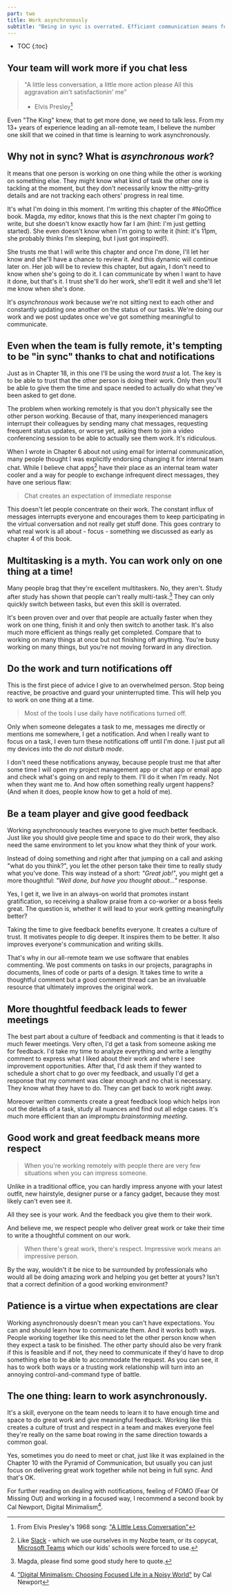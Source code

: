 ```yaml
---
part: two
title: Work asynchronously
subtitle: "Being in sync is overrated. Efficient communication means fewer interruptions."
---
```


* TOC
{:toc}

## Your team will work more if you chat less

> "A little less conversation, a little more action please
> All this aggravation ain't satisfactionin' me"
> - Elvis Presley[^1]

Even "The King" knew, that to get more done, we need to talk less. From my 13+ years of experience leading an all-remote team, I believe the number one skill that we coined in that time is learning to work asynchronously.

## Why not in sync? What is *asynchronous work*?

It means that one person is working on one thing while the other is working on something else. They might know what kind of task the other one is tackling at the moment, but they don't necessarily know the nitty-gritty details and are not tracking each others' progress in real time.

It's what I'm doing in this moment. I'm writing this chapter of the #NoOffice book. Magda, my editor, knows that this is the next chapter I'm going to write, but she doesn't know exactly how far I am (hint: I'm just getting started). She even doesn't know when I'm going to write it (hint: it's 11pm, she probably thinks I'm sleeping, but I just got inspired!).

She trusts me that I will write this chapter and once I'm done, I'll let her know and she'll have a chance to review it. And this dynamic will continue later on. Her job will be to review this chapter, but again, I don't need to know when she's going to do it. I can communicate by when I want to have it done, but that's it. I trust she'll do her work, she'll edit it well and she'll let me know when she's done.

It's *asynchronous work* because we're not sitting next to each other and constantly updating one another on the status of our tasks. We're doing our work and we post updates once we've got something meaningful to communicate.

## Even when the team is fully remote, it's tempting to be "in sync" thanks to chat and notifications

Just as in Chapter 18, in this one I'll be using the word *trust* a lot. The key is to be able to trust that the other person is doing their work. Only then you'll be able to give them the time and space needed to actually do what they've been asked to get done.

The problem when working remotely is that you don't physically see the other person working. Because of that, many inexperienced managers interrupt their colleagues by sending many chat messages, requesting frequent status updates, or worse yet, asking them to join a video conferencing session to be able to actually see them work. It's ridiculous.

When I wrote in Chapter 6 about not using email for internal communication, many people thought I was explicitly endorsing changing it for internal team chat. While I believe chat apps[^2] have their place as an internal team water cooler and a way for people to exchange infrequent direct messages, they have one serious flaw:

> Chat creates an expectation of immediate response

This doesn't let people concentrate on their work. The constant influx of messages interrupts everyone and encourages them to keep participating in the virtual conversation and not really get stuff done. This goes contrary to what real work is all about - focus - something we discussed as early as chapter 4 of this book.

## Multitasking is a myth. You can work only on one thing at a time!

Many people brag that they're excellent multitaskers. No, they aren't. Study after study has shown that people can't really multi-task.[^3] They can only quickly switch between tasks, but even this skill is overrated.

It's been proven over and over that people are actually faster when they work on one thing, finish it and only then switch to another task. It's also much more efficient as things really get completed. Compare that to working on many things at once but not finishing off anything. You're busy working on many things, but you're not moving forward in any direction.

## Do the work and turn notifications off

This is the first piece of advice I give to an overwhelmed person. Stop being reactive, be proactive and guard your uninterrupted time. This will help you to work on one thing at a time.

> Most of the tools I use daily have notifications turned off. 

Only when someone delegates a task to me, messages me directly or mentions me somewhere, I get a notification. And when I really want to focus on a task, I even turn these notifications off until I'm done. I just put all my devices into the *do not disturb mode*.

I don't need these notifications anyway, because people trust me that after some time I will open my project management app or chat app or email app and check what's going on and reply to them. I'll do it when I'm ready. Not when they want me to. And how often something really urgent happens? (And when it does, people know how to get a hold of me).

## Be a team player and give good feedback

Working asynchronously teaches everyone to give much better feedback. Just like you should give people time and space to do their work, they also need the same environment to let you know what they think of your work.

Instead of doing something and right after that jumping on a call and asking "what do you think?", you let the other person take their time to really study what you've done. This way instead of a short: *"Great job!"*, you might get a more thoughtful: *"Well done, but have you thought about..."* response.

Yes, I get it, we live in an always-on world that promotes instant gratification, so receiving a shallow praise from a co-worker or a boss feels great. The question is, whether it will lead to your work getting meaningfully better?

Taking the time to give feedback benefits everyone. It creates a culture of trust. It motivates people to dig deeper. It inspires them to be better. It also improves everyone's communication and writing skills.

That's why in our all-remote team we use software that enables commenting. We post comments on tasks in our projects, paragraphs in documents, lines of code or parts of a design. It takes time to write a thoughtful comment but a good comment thread can be an invaluable resource that ultimately improves the original work.

## More thoughtful feedback leads to fewer meetings

The best part about a culture of feedback and commenting is that it leads to much fewer meetings. Very often, I'd get a task from someone asking me for feedback. I'd take my time to analyze everything and write a lengthy comment to express what I liked about their work and where I see improvement opportunities. After that, I'd ask them if they wanted to schedule a short chat to go over my feedback, and usually I'd get a response that my comment was clear enough and no chat is necessary. They know what they have to do. They can get back to work right away.

Moreover written comments create a great feedback loop which helps iron out the details of a task, study all nuances and find out all edge cases. It's much more efficient than an impromptu *brainstorming meeting*.

## Good work and great feedback means more respect

> When you're working remotely with people there are very few situations when you can impress someone.

Unlike in a traditional office, you can hardly impress anyone with your latest outfit, new hairstyle, designer purse or a fancy gadget, because they most likely can't even see it.

All they see is your work. And the feedback you give them to their work.

And believe me, we respect people who deliver great work or take their time to write a thoughtful comment on our work. 

> When there's great work, there's respect. Impressive work means an impressive person.

By the way, wouldn't it be nice to be surrounded by professionals who would all be doing amazing work and helping you get better at yours? Isn't that a correct definition of a good working environment?

## Patience is a virtue when expectations are clear

Working asynchronously doesn't mean you can't have expectations. You can and should learn how to communicate them. And it works both ways. People working together like this need to let the other person know when they expect a task to be finished. The other party should also be very frank if this is feasible and if not, they need to communicate if they'd have to drop something else to be able to accommodate the request. As you can see, it has to work both ways or a trusting work relationship will turn into an annoying control-and-command type of battle.

## The one thing: learn to work asynchronously.

It's a skill, everyone on the team needs to learn it to have enough time and space to do great work and give meaningful feedback. Working like this creates a culture of trust and respect in a team and makes everyone feel they're really on the same boat rowing in the same direction towards a common goal.

Yes, sometimes you do need to meet or chat, just like it was explained in the Chapter 10 with the Pyramid of Communication, but usually you can just focus on delivering great work together while not being in full sync. And that's OK.

For further reading on dealing with notifications, feeling of FOMO (Fear Of Missing Out) and working in a focused way, I recommend a second book by Cal Newport, Digital Minimalism[^4].

[^1]: From Elvis Presley's 1968 song: ["A Little Less Conversation"](https://en.wikipedia.org/wiki/A_Little_Less_Conversation)
[^2]: Like [Slack](https://slack.com) - which we use ourselves in my Nozbe team, or its copycat, [Microsoft Teams](https://www.microsoft.com/en-us/microsoft-365/microsoft-teams/group-chat-software) which our kids' schools were forced to use.
[^3]: Magda, please find some good study here to quote. 
[^4]: ["Digital Minimalism: Choosing Focused Life in a Noisy World"](https://www.calnewport.com/books/digital-minimalism/) by Cal Newport
